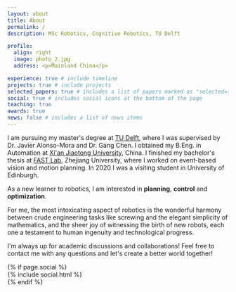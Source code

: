 ```yaml
---
layout: about
title: About
permalink: /
description: MSc Robotics, Cognitive Robotics, TU Delft

profile:
  align: right
  image: photo_2.jpg
  address: <p>Mainland China</p>

experience: true # include timeline
projects: true # include projects
selected_papers: true # includes a list of papers marked as "selected={true}"
social: true # includes social icons at the bottom of the page
teaching: true
awards: true
news: false # includes a list of news items
---
```


<!-- I am soon to start my PhD at the Learning Systems and Robotics (LSY) Lab at TUM, subject to the approval of my German visa application. -->
<!-- I graduated with Cum Laude from the MSc Robotics program at [TU Delft](https://www.tudelft.nl/onderwijs/opleidingen/masters/rb/msc-robotics/), where I was supervised by Dr. Javier Alonso-Mora and Dr. Gang Chen. -->

I am pursuing my master's degree at [TU Delft](https://www.tudelft.nl/onderwijs/opleidingen/masters/rb/msc-robotics/), where I was supervised by Dr. Javier Alonso-Mora and Dr. Gang Chen.
I obtained my B.Eng. in Automation at [Xi'an Jiaotong University](https://en.wikipedia.org/wiki/Xi%27an_Jiaotong_University), China.
I finished my bachelor's thesis at [FAST Lab](http://www.zju-fast.com/), Zhejiang University, where I worked on event-based vision and motion planning.
In 2020 I was a visiting student in University of Edinburgh.

<!-- I am trilled to have been accepted to ETH Robotics Summer School this year. -->

As a new learner to robotics, I am interested in **planning**, **control** and **optimization**.

<!-- 🔭 Now I am working on **multi-robots motion planning in dynamic environment** at Autonomous Multi-Robots Lab, TU Delft, supervised by Dr. Gang Chen and Dr. Javier Alonso-Mora. Previously I worked in **motion planning** and **event-based vision** as my bachelor thesis, supervised by Dr. Fei Gao, at [FAST Lab](http://www.zju-fast.com/), Zhejiang University. _We are sincerely doing really cool things to push the boundary of autonomous drones!_ -->

<!-- 🤔 I’m looking for PhD positions in robotics（especially in planning). -->

For me, the most intoxicating aspect of robotics is the wonderful harmony between crude engineering tasks like screwing and the elegant simplicity of mathematics, and the sheer joy of witnessing the birth of new robots, each one a testament to human ingenuity and technological progress.

I'm always up for academic discussions and collaborations! Feel free to contact me with any questions and let's create a better world together!

<link href='https://fonts.googleapis.com/css?family=Open+Sans:400,300,300italic,400italic,600,600italic,700,700italic' rel='stylesheet' type='text/css'>

<div class="social">
{% if page.social %}
    <div class="contact-icons">
    {% include social.html %}
    </div>
{% endif %}
</div>
